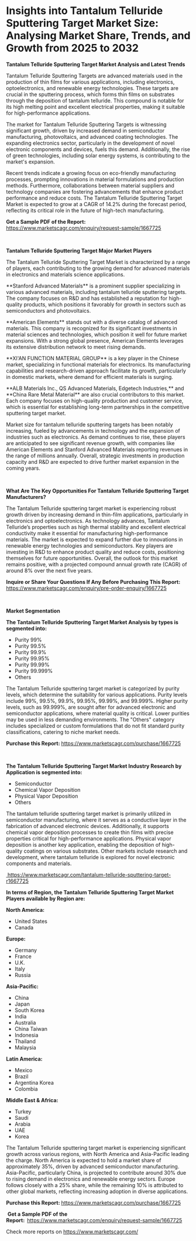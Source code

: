 <p><h1>Insights into Tantalum Telluride Sputtering Target Market Size: Analysing Market Share, Trends, and Growth from 2025 to 2032</h1></p><p><strong>Tantalum Telluride Sputtering Target Market Analysis and Latest Trends</strong></p>
<p><p>Tantalum Telluride Sputtering Targets are advanced materials used in the production of thin films for various applications, including electronics, optoelectronics, and renewable energy technologies. These targets are crucial in the sputtering process, which forms thin films on substrates through the deposition of tantalum telluride. This compound is notable for its high melting point and excellent electrical properties, making it suitable for high-performance applications.</p><p>The market for Tantalum Telluride Sputtering Targets is witnessing significant growth, driven by increased demand in semiconductor manufacturing, photovoltaics, and advanced coating technologies. The expanding electronics sector, particularly in the development of novel electronic components and devices, fuels this demand. Additionally, the rise of green technologies, including solar energy systems, is contributing to the market's expansion.</p><p>Recent trends indicate a growing focus on eco-friendly manufacturing processes, prompting innovations in material formulations and production methods. Furthermore, collaborations between material suppliers and technology companies are fostering advancements that enhance product performance and reduce costs. The Tantalum Telluride Sputtering Target Market is expected to grow at a CAGR of 14.2% during the forecast period, reflecting its critical role in the future of high-tech manufacturing.</p></p>
<p><strong>Get a Sample PDF of the Report:&nbsp;</strong> <a href="https://www.marketscagr.com/enquiry/request-sample/1667725?utm_campaign=3271&utm_medium=2&utm_source=Github&utm_content=ia&utm_term=08032025&utm_id=tantalum-telluride-sputtering-target">https://www.marketscagr.com/enquiry/request-sample/1667725</a></p>
<p>&nbsp;</p>
<p><strong>Tantalum Telluride Sputtering Target Major Market Players</strong></p>
<p><p>The Tantalum Telluride Sputtering Target Market is characterized by a range of players, each contributing to the growing demand for advanced materials in electronics and materials science applications. </p><p>**Stanford Advanced Materials** is a prominent supplier specializing in various advanced materials, including tantalum telluride sputtering targets. The company focuses on R&D and has established a reputation for high-quality products, which positions it favorably for growth in sectors such as semiconductors and photovoltaics.</p><p>**American Elements** stands out with a diverse catalog of advanced materials. This company is recognized for its significant investments in material sciences and technologies, which position it well for future market expansions. With a strong global presence, American Elements leverages its extensive distribution network to meet rising demands.</p><p>**XI'AN FUNCTION MATERIAL GROUP** is a key player in the Chinese market, specializing in functional materials for electronics. Its manufacturing capabilities and research-driven approach facilitate its growth, particularly in domestic markets, where demand for efficient materials is surging.</p><p>**ALB Materials Inc., QS Advanced Materials, Edgetech Industries,** and **China Rare Metal Material** are also crucial contributors to this market. Each company focuses on high-quality production and customer service, which is essential for establishing long-term partnerships in the competitive sputtering target market.</p><p>Market size for tantalum telluride sputtering targets has been notably increasing, fueled by advancements in technology and the expansion of industries such as electronics. As demand continues to rise, these players are anticipated to see significant revenue growth, with companies like American Elements and Stanford Advanced Materials reporting revenues in the range of millions annually. Overall, strategic investments in production capacity and R&D are expected to drive further market expansion in the coming years.</p></p>
<p>&nbsp;</p>
<p><strong>What Are The Key Opportunities For Tantalum Telluride Sputtering Target Manufacturers?</strong></p>
<p><p>The Tantalum Telluride sputtering target market is experiencing robust growth driven by increasing demand in thin-film applications, particularly in electronics and optoelectronics. As technology advances, Tantalum Telluride’s properties such as high thermal stability and excellent electrical conductivity make it essential for manufacturing high-performance materials. The market is expected to expand further due to innovations in renewable energy technologies and semiconductors. Key players are investing in R&D to enhance product quality and reduce costs, positioning themselves for future opportunities. Overall, the outlook for this market remains positive, with a projected compound annual growth rate (CAGR) of around 8% over the next five years.</p></p>
<p><strong>Inquire or Share Your Questions If Any Before Purchasing This Report:</strong> <a href="https://www.marketscagr.com/enquiry/pre-order-enquiry/1667725?utm_campaign=3271&utm_medium=2&utm_source=Github&utm_content=ia&utm_term=08032025&utm_id=tantalum-telluride-sputtering-target">https://www.marketscagr.com/enquiry/pre-order-enquiry/1667725</a></p>
<p>&nbsp;</p>
<p><strong>Market Segmentation</strong></p>
<p><strong>The Tantalum Telluride Sputtering Target Market Analysis by types is segmented into:</strong></p>
<p><ul><li>Purity 99%</li><li>Purity 99.5%</li><li>Purity 99.9%</li><li>Purity 99.95%</li><li>Purity 99.99%</li><li>Purity 99.999%</li><li>Others</li></ul></p>
<p><p>The Tantalum Telluride sputtering target market is categorized by purity levels, which determine the suitability for various applications. Purity levels include 99%, 99.5%, 99.9%, 99.95%, 99.99%, and 99.999%. Higher purity levels, such as 99.999%, are sought after for advanced electronic and semiconductor applications, where material quality is critical. Lower purities may be used in less demanding environments. The "Others" category includes specialized or custom formulations that do not fit standard purity classifications, catering to niche market needs.</p></p>
<p><strong>Purchase this Report:&nbsp;</strong><a href="https://www.marketscagr.com/purchase/1667725?utm_campaign=3271&utm_medium=2&utm_source=Github&utm_content=ia&utm_term=08032025&utm_id=tantalum-telluride-sputtering-target">https://www.marketscagr.com/purchase/1667725</a></p>
<p>&nbsp;</p>
<p><strong>The Tantalum Telluride Sputtering Target Market Industry Research by Application is segmented into:</strong></p>
<p><ul><li>Semiconductor</li><li>Chemical Vapor Deposition</li><li>Physical Vapor Deposition</li><li>Others</li></ul></p>
<p><p>The tantalum telluride sputtering target market is primarily utilized in semiconductor manufacturing, where it serves as a conductive layer in the fabrication of advanced electronic devices. Additionally, it supports chemical vapor deposition processes to create thin films with precise properties critical for high-performance applications. Physical vapor deposition is another key application, enabling the deposition of high-quality coatings on various substrates. Other markets include research and development, where tantalum telluride is explored for novel electronic components and materials.</p></p>
<p><a href="https://www.marketscagr.com/tantalum-telluride-sputtering-target-r1667725?utm_campaign=3271&utm_medium=2&utm_source=Github&utm_content=ia&utm_term=08032025&utm_id=tantalum-telluride-sputtering-target">&nbsp;https://www.marketscagr.com/tantalum-telluride-sputtering-target-r1667725</a></p>
<p><strong>In terms of Region, the Tantalum Telluride Sputtering Target Market Players available by Region are:</strong></p>
<p>
    <p> <strong> North America: </strong>
        <ul>
            <li>United States</li>
            <li>Canada</li>
        </ul>
        </p> 
    <p> <strong> Europe: </strong>
        <ul>
            <li>Germany</li>
            <li>France</li>
            <li>U.K.</li>
            <li>Italy</li>
            <li>Russia</li>
        </ul>
        </p> 
    <p> <strong> Asia-Pacific: </strong>
        <ul>
            <li>China</li>
            <li>Japan</li>
            <li>South Korea</li>
            <li>India</li>
            <li>Australia</li>
            <li>China Taiwan</li>
            <li>Indonesia</li>
            <li>Thailand</li>
            <li>Malaysia</li>
        </ul>
        </p> 
    <p> <strong> Latin America: </strong>
        <ul>
            <li>Mexico</li>
            <li>Brazil</li>
            <li>Argentina Korea</li>
            <li>Colombia</li>
        </ul>
        </p> 
    <p> <strong> Middle East & Africa: </strong>
        <ul>
            <li>Turkey</li>
            <li>Saudi</li>
            <li>Arabia</li>
            <li>UAE</li>
            <li>Korea</li>
        </ul>
    </p>
    </p>
<p><p>The Tantalum Telluride sputtering target market is experiencing significant growth across various regions, with North America and Asia-Pacific leading the charge. North America is expected to hold a market share of approximately 35%, driven by advanced semiconductor manufacturing. Asia-Pacific, particularly China, is projected to contribute around 30% due to rising demand in electronics and renewable energy sectors. Europe follows closely with a 25% share, while the remaining 10% is attributed to other global markets, reflecting increasing adoption in diverse applications.</p></p>
<p><strong>Purchase this Report: </strong><a href="https://www.marketscagr.com/purchase/1667725?utm_campaign=3271&utm_medium=2&utm_source=Github&utm_content=ia&utm_term=08032025&utm_id=tantalum-telluride-sputtering-target">https://www.marketscagr.com/purchase/1667725</a></p>
<p>&nbsp;<strong>Get a Sample PDF of the Report:&nbsp;&nbsp;</strong><a href="https://www.marketscagr.com/enquiry/request-sample/1667725?utm_campaign=3271&utm_medium=2&utm_source=Github&utm_content=ia&utm_term=08032025&utm_id=tantalum-telluride-sputtering-target">https://www.marketscagr.com/enquiry/request-sample/1667725</a></p>
<p><strong></strong></p>
<p>Check more reports on <a href="https://www.marketscagr.com/?utm_campaign=3271&utm_medium=2&utm_source=Github&utm_content=ia&utm_term=08032025&utm_id=tantalum-telluride-sputtering-target">https://www.marketscagr.com/</a></p>